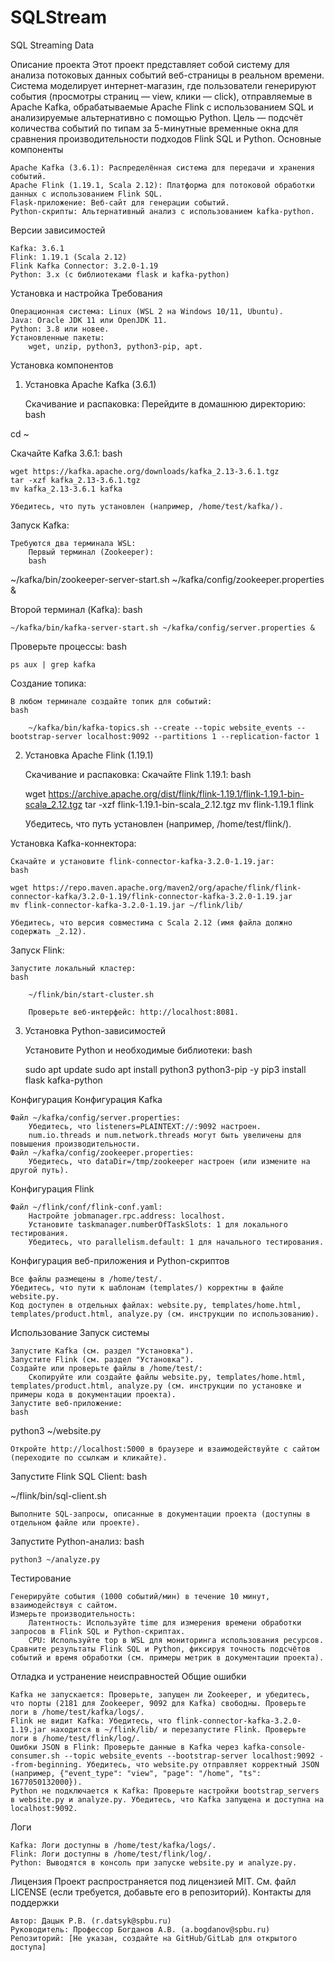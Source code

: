 # SQLStream
SQL Streaming Data

Описание проекта
Этот проект представляет собой систему для анализа потоковых данных событий веб-страницы в реальном времени. Система моделирует интернет-магазин, где пользователи генерируют события (просмотры страниц — view, клики — click), отправляемые в Apache Kafka, обрабатываемые Apache Flink с использованием SQL и анализируемые альтернативно с помощью Python. Цель — подсчёт количества событий по типам за 5-минутные временные окна для сравнения производительности подходов Flink SQL и Python.
Основные компоненты

    Apache Kafka (3.6.1): Распределённая система для передачи и хранения событий.
    Apache Flink (1.19.1, Scala 2.12): Платформа для потоковой обработки данных с использованием Flink SQL.
    Flask-приложение: Веб-сайт для генерации событий.
    Python-скрипты: Альтернативный анализ с использованием kafka-python.

Версии зависимостей

    Kafka: 3.6.1
    Flink: 1.19.1 (Scala 2.12)
    Flink Kafka Connector: 3.2.0-1.19
    Python: 3.x (с библиотеками flask и kafka-python)

Установка и настройка
Требования

    Операционная система: Linux (WSL 2 на Windows 10/11, Ubuntu).
    Java: Oracle JDK 11 или OpenJDK 11.
    Python: 3.8 или новее.
    Установленные пакеты:
        wget, unzip, python3, python3-pip, apt.

Установка компонентов
1. Установка Apache Kafka (3.6.1)

    Скачивание и распаковка:
        Перейдите в домашнюю директорию:
        bash

cd ~

Скачайте Kafka 3.6.1:
bash

    wget https://kafka.apache.org/downloads/kafka_2.13-3.6.1.tgz
    tar -xzf kafka_2.13-3.6.1.tgz
    mv kafka_2.13-3.6.1 kafka

    Убедитесь, что путь установлен (например, /home/test/kafka/).

Запуск Kafka:

    Требуются два терминала WSL:
        Первый терминал (Zookeeper):
        bash

~/kafka/bin/zookeeper-server-start.sh ~/kafka/config/zookeeper.properties &

Второй терминал (Kafka):
bash

    ~/kafka/bin/kafka-server-start.sh ~/kafka/config/server.properties &

Проверьте процессы:
bash

    ps aux | grep kafka

Создание топика:

    В любом терминале создайте топик для событий:
    bash

        ~/kafka/bin/kafka-topics.sh --create --topic website_events --bootstrap-server localhost:9092 --partitions 1 --replication-factor 1

2. Установка Apache Flink (1.19.1)

    Скачивание и распаковка:
        Скачайте Flink 1.19.1:
        bash

    wget https://archive.apache.org/dist/flink/flink-1.19.1/flink-1.19.1-bin-scala_2.12.tgz
    tar -xzf flink-1.19.1-bin-scala_2.12.tgz
    mv flink-1.19.1 flink

    Убедитесь, что путь установлен (например, /home/test/flink/).

Установка Kafka-коннектора:

    Скачайте и установите flink-connector-kafka-3.2.0-1.19.jar:
    bash

    wget https://repo.maven.apache.org/maven2/org/apache/flink/flink-connector-kafka/3.2.0-1.19/flink-connector-kafka-3.2.0-1.19.jar
    mv flink-connector-kafka-3.2.0-1.19.jar ~/flink/lib/

    Убедитесь, что версия совместима с Scala 2.12 (имя файла должно содержать _2.12).

Запуск Flink:

    Запустите локальный кластер:
    bash

        ~/flink/bin/start-cluster.sh

        Проверьте веб-интерфейс: http://localhost:8081.

3. Установка Python-зависимостей

    Установите Python и необходимые библиотеки:
    bash

    sudo apt update
    sudo apt install python3 python3-pip -y
    pip3 install flask kafka-python

Конфигурация
Конфигурация Kafka

    Файл ~/kafka/config/server.properties:
        Убедитесь, что listeners=PLAINTEXT://:9092 настроен.
        num.io.threads и num.network.threads могут быть увеличены для повышения производительности.
    Файл ~/kafka/config/zookeeper.properties:
        Убедитесь, что dataDir=/tmp/zookeeper настроен (или измените на другой путь).

Конфигурация Flink

    Файл ~/flink/conf/flink-conf.yaml:
        Настройте jobmanager.rpc.address: localhost.
        Установите taskmanager.numberOfTaskSlots: 1 для локального тестирования.
        Убедитесь, что parallelism.default: 1 для начального тестирования.

Конфигурация веб-приложения и Python-скриптов

    Все файлы размещены в /home/test/.
    Убедитесь, что пути к шаблонам (templates/) корректны в файле website.py.
    Код доступен в отдельных файлах: website.py, templates/home.html, templates/product.html, analyze.py (см. инструкции по использованию).

Использование
Запуск системы

    Запустите Kafka (см. раздел "Установка").
    Запустите Flink (см. раздел "Установка").
    Создайте или проверьте файлы в /home/test/:
        Скопируйте или создайте файлы website.py, templates/home.html, templates/product.html, analyze.py (см. инструкции по установке и примеры кода в документации проекта).
    Запустите веб-приложение:
    bash

python3 ~/website.py

    Откройте http://localhost:5000 в браузере и взаимодействуйте с сайтом (переходите по ссылкам и кликайте).

Запустите Flink SQL Client:
bash

~/flink/bin/sql-client.sh

    Выполните SQL-запросы, описанные в документации проекта (доступны в отдельном файле или проекте).

Запустите Python-анализ:
bash

    python3 ~/analyze.py

Тестирование

    Генерируйте события (1000 событий/мин) в течение 10 минут, взаимодействуя с сайтом.
    Измерьте производительность:
        Латентность: Используйте time для измерения времени обработки запросов в Flink SQL и Python-скриптах.
        CPU: Используйте top в WSL для мониторинга использования ресурсов.
    Сравните результаты Flink SQL и Python, фиксируя точность подсчётов событий и время обработки (см. примеры метрик в документации проекта).

Отладка и устранение неисправностей
Общие ошибки

    Kafka не запускается: Проверьте, запущен ли Zookeeper, и убедитесь, что порты (2181 для Zookeeper, 9092 для Kafka) свободны. Проверьте логи в /home/test/kafka/logs/.
    Flink не видит Kafka: Убедитесь, что flink-connector-kafka-3.2.0-1.19.jar находится в ~/flink/lib/ и перезапустите Flink. Проверьте логи в /home/test/flink/log/.
    Ошибки JSON в Flink: Проверьте данные в Kafka через kafka-console-consumer.sh --topic website_events --bootstrap-server localhost:9092 --from-beginning. Убедитесь, что website.py отправляет корректный JSON (например, {"event_type": "view", "page": "/home", "ts": 1677050132000}).
    Python не подключается к Kafka: Проверьте настройки bootstrap_servers в website.py и analyze.py. Убедитесь, что Kafka запущена и доступна на localhost:9092.

Логи

    Kafka: Логи доступны в /home/test/kafka/logs/.
    Flink: Логи доступны в /home/test/flink/log/.
    Python: Выводятся в консоль при запуске website.py и analyze.py.

Лицензия
Проект распространяется под лицензией MIT. См. файл LICENSE (если требуется, добавьте его в репозиторий).
Контакты для поддержки

    Автор: Дацык Р.В. (r.datsyk@spbu.ru)
    Руководитель: Профессор Богданов А.В. (a.bogdanov@spbu.ru)
    Репозиторий: [Не указан, создайте на GitHub/GitLab для открытого доступа]
